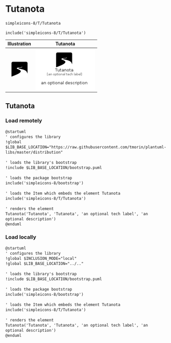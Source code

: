 # Tutanota


```text
simpleicons-8/T/Tutanota
```

```text
include('simpleicons-8/T/Tutanota')
```



| Illustration | Tutanota |
| :---: | :---: |
| ![illustration for Illustration](../../simpleicons-8/T/Tutanota.png) | ![illustration for Tutanota](../../simpleicons-8/T/Tutanota.Local.png) |




## Tutanota

### Load remotely
```plantuml
@startuml
' configures the library
!global $LIB_BASE_LOCATION="https://raw.githubusercontent.com/tmorin/plantuml-libs/master/distribution"

' loads the library's bootstrap
!include $LIB_BASE_LOCATION/bootstrap.puml

' loads the package bootstrap
include('simpleicons-8/bootstrap')

' loads the Item which embeds the element Tutanota
include('simpleicons-8/T/Tutanota')

' renders the element
Tutanota('Tutanota', 'Tutanota', 'an optional tech label', 'an optional description')
@enduml
```

### Load locally
```plantuml
@startuml
' configures the library
!global $INCLUSION_MODE="local"
!global $LIB_BASE_LOCATION="../.."

' loads the library's bootstrap
!include $LIB_BASE_LOCATION/bootstrap.puml

' loads the package bootstrap
include('simpleicons-8/bootstrap')

' loads the Item which embeds the element Tutanota
include('simpleicons-8/T/Tutanota')

' renders the element
Tutanota('Tutanota', 'Tutanota', 'an optional tech label', 'an optional description')
@enduml
```

